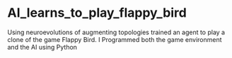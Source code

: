 # AI_learns_to_play_flappy_bird
Using neuroevolutions of augmenting topologies trained an agent to play a clone of the game Flappy Bird. I Programmed both the game environment and the AI using Python
